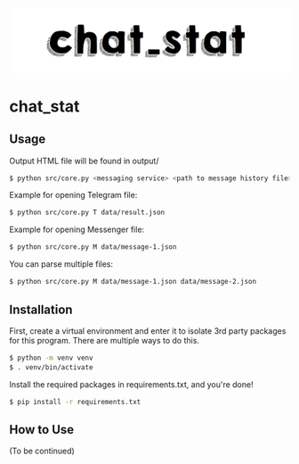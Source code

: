 <p align="center">
  <img src="https://github.com/samuel-ping/chat_stat/blob/development/screenshots/chat_stat-header.png?raw=true">
</p>

# chat_stat

## Usage

Output HTML file will be found in output/

```bash
$ python src/core.py <messaging service> <path to message history file> <(Optional) additional paths to message history files...>
```

Example for opening Telegram file:

```bash
$ python src/core.py T data/result.json
```

Example for opening Messenger file:

```bash
$ python src/core.py M data/message-1.json
```

You can parse multiple files:

```bash
$ python src/core.py M data/message-1.json data/message-2.json
```

## Installation

First, create a virtual environment and enter it to isolate 3rd party packages for this program. There are multiple ways to do this.

```bash
$ python -m venv venv
$ . venv/bin/activate
```

Install the required packages in requirements.txt, and you're done!

```bash
$ pip install -r requirements.txt
```

## How to Use

(To be continued)

